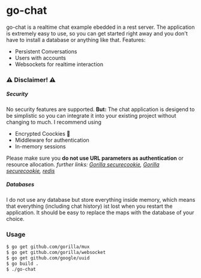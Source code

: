 # go-chat

go-chat is a realtime chat example ebedded in a rest server. 
The application is extremely easy to use, so you can get started right away and you don't have to install a database or anything like that.
Features:

  - Persistent Conversations
  - Users with accounts 
  - Websockets for realtime interaction

###  :warning: Disclaimer! :warning:

##### Security
No security features are supported.
**But:** The chat application is desigend to be simplistic so you can integrate it into your existing project without changing to much. 
I recommend using 
  - Encrypted Coockies :cookie:
  - Middleware for authentication
  - In-memory sessions 

Please make sure you **do not use URL parameters as authentication** or resource allocation. 
_further links:  [Gorilla securecookie](http://www.gorillatoolkit.org/pkg/securecookie), [Gorilla securecookie](http://www.gorillatoolkit.org/pkg/sessions), [redis](https://redis.io/)_

##### Databases 
I do not use any database but store everything inside memory, which means that everything (including chat history) ist lost when you restart the application. 
It should be easy to replace the maps with the database of your choice. 

###  Usage

```sh
$ go get github.com/gorilla/mux
$ go get github.com/gorilla/websocket
$ go get github.com/google/uuid
$ go build . 
$ ./go-chat
```

